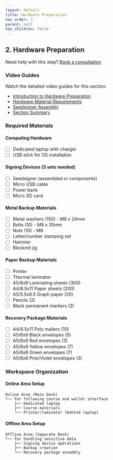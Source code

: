 ```yaml
---
layout: default
title: Hardware Preparation
nav_order: 3
parent: null
has_children: false
---
```


## 2. Hardware Preparation

Need help with this step? [Book a consultation](https://thebitcoinbackup.com/services)

### Video Guides
Watch the detailed video guides for this section:
- [Introduction to Hardware Preparation](https://archive.org/details/the-bitcoin-backup-self-inheritance-protocol/Section+2+-+Lesson+1.mp4)
- [Hardware Material Requirements](https://archive.org/details/the-bitcoin-backup-self-inheritance-protocol/Section+2+-+Lesson+2.mp4)
- [Seedsigner Assembly](https://archive.org/details/the-bitcoin-backup-self-inheritance-protocol/Section+2+-+Lesson+4.mp4)
- [Section Summary](https://archive.org/details/the-bitcoin-backup-self-inheritance-protocol/Section+2+-+Lesson+5.mp4)

### Required Materials

#### Computing Hardware
- [ ] Dedicated laptop with charger
- [ ] USB stick for OS installation

#### Signing Devices (3 sets needed)
- [ ] Seedsigner (assembled or components)
- [ ] Micro USB cable
- [ ] Power bank
- [ ] Micro SD card

#### Metal Backup Materials
- [ ] Metal washers (150) - M8 x 24mm
- [ ] Bolts (10) - M8 x 35mm
- [ ] Nuts (10) - M8
- [ ] Letter/number stamping set
- [ ] Hammer
- [ ] Blockmit jig

#### Paper Backup Materials
- [ ] Printer
- [ ] Thermal laminator
- [ ] A5/6x9 Laminating sheets (300)
- [ ] A4/8.5x11 Paper sheets (200)
- [ ] A5/5.5x8.5 Graph paper (20)
- [ ] Pencils (2)
- [ ] Black permanent markers (2)

#### Recovery Package Materials
- [ ] A4/8.5x11 Poly mailers (10)
- [ ] A5/6x9 Black envelopes (5)
- [ ] A5/6x9 Red envelopes (3)
- [ ] A5/6x9 Yellow envelopes (7)
- [ ] A5/6x9 Green envelopes (7)
- [ ] A5/6x9 Pink/Violet envelopes (3)

### Workspace Organization

#### Online Area Setup
```
Online Area (Main Desk)
└── For following course and wallet interface
    ├── Dedicated laptop
    ├── Course materials
    └── Printer/laminator (behind laptop)
```

#### Offline Area Setup
```
Offline Area (Separate Desk)
└── For handling sensitive data
    ├── Signing device operations
    ├── Backup creation
    └── Recovery package assembly
```
